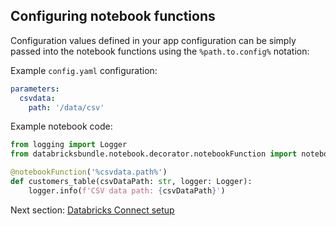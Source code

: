 ## Configuring notebook functions

Configuration values defined in your app configuration can be simply passed into the notebook functions using the `%path.to.config%` notation: 

Example `config.yaml` configuration:

```yaml
parameters:
  csvdata:
    path: '/data/csv'
```

Example notebook code:

```python
from logging import Logger
from databricksbundle.notebook.decorator.notebookFunction import notebookFunction

@notebookFunction('%csvdata.path%')
def customers_table(csvDataPath: str, logger: Logger):
    logger.info(f'CSV data path: {csvDataPath}')
```

Next section: [Databricks Connect setup](databricks-connect.md)
